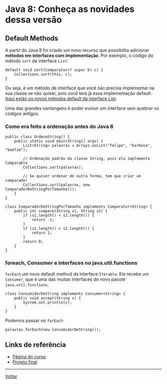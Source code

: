# Java 8: Conheça as novidades dessa versão

## Default Methods

A partir do Java 8 foi criado um novo recurso que possibilita adicionar **métodos em interfaces com implementação**. Por exemplo, o código do método `sort` da interface `List`:

```
default void sort(Comparator<? super E> c) {
    Collections.sort(this, c);
}
```

Ou seja, é um método de interface que você não precisa implementar na sua classe se não quiser, pois você terá já essa implementação default. [Aqui estão os novos métodos default da interface List](http://docs.oracle.com/javase/8/docs/api/java/util/List.html).

Uma das grandes vantangens é poder evoluir um interface sem quebrar os códigos antigos.

### Como era feito a ordenação antes do Java 8

```
public class OrdenaString() {
    public static void main(String[] args) {
        List<String> palavras = Arrays.asList("felipe", "barbosa", "bomfim");

        // Ordenação padrão da classe String, pois ela implementa Comparable
        Collections.sort(palavras);

        // Se quiser ordenar de outra forma, tem que criar um comparador
        Collections.sort(palavras, new ComparadorDeStringPorTamanho());
    }
}

class ComparadorDeStringPorTamanho implements Comparator<String> {
    public int compare(String s1, String s2) {
        if (s1.length() < s2.length()) {
            return -1;
        }
        if (s1.length() > s2.length()) {
            return 1;
        }
        return 0;
    }
}

```

### foreach, Consumer e interfaces no java.util.functions

`forEach` um novo default method da interface `Iterable`. Ele recebe um `Consumer`, que é uma das muitas interfaces do novo pacote `java.util.functions`.

```
class ConsumidorDeString implements Consumer<String> {
    public void accept(String s) {
        System.out.println(s);
    }
}
```

Podemos passar no `forEach`:

```
palavras.forEach(new ConsumidorDeString());
```



## Links de referência

- [Página do curso](https://cursos.alura.com.br/course/java-collections)
- [Projeto final](https://github.com/alura-cursos/JavaCollections/archive/final.zip)

---

[Voltar](./README.md)
